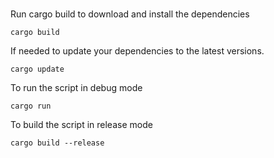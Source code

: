###

Run cargo build to download and install the dependencies

```
cargo build
```

If needed to update your dependencies to the latest versions.

```
cargo update
```

To run the script in debug mode

```
cargo run
```

To build the script in release mode

```
cargo build --release
```
